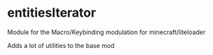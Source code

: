 # entitiesIterator
Module for the Macro/Keybinding modulation for minecraft/liteloader

Adds a lot of utilities to the base mod
